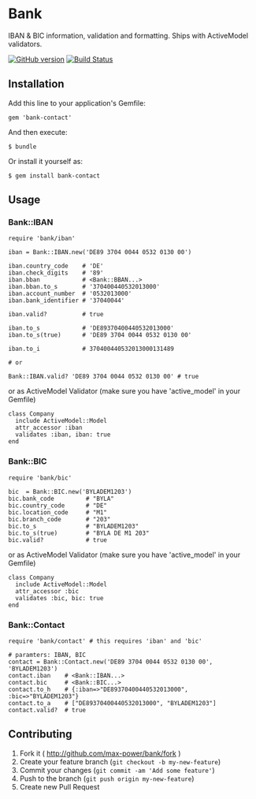 # Bank

IBAN & BIC information, validation and formatting. Ships with ActiveModel validators.

[![GitHub version](https://badge.fury.io/gh/max-power%2Fbank.png)](http://badge.fury.io/gh/max-power%2Fbank)
[![Build Status](https://travis-ci.org/max-power/bank.png?branch=master)](https://travis-ci.org/max-power/bank)

## Installation

Add this line to your application's Gemfile:

    gem 'bank-contact'

And then execute:

    $ bundle

Or install it yourself as:

    $ gem install bank-contact

## Usage

### Bank::IBAN

    require 'bank/iban'

    iban = Bank::IBAN.new('DE89 3704 0044 0532 0130 00')

    iban.country_code    # 'DE'
    iban.check_digits    # '89'
    iban.bban            # <Bank::BBAN...>
    iban.bban.to_s       # '370400440532013000'
    iban.account_number  # '0532013000'
    iban.bank_identifier # '37040044'

    iban.valid?          # true

    iban.to_s            # 'DE89370400440532013000'
    iban.to_s(true)      # 'DE89 3704 0044 0532 0130 00'

    iban.to_i            # 370400440532013000131489

    # or

    Bank::IBAN.valid? 'DE89 3704 0044 0532 0130 00' # true

or as ActiveModel Validator (make sure you have 'active_model' in your Gemfile)

    class Company
      include ActiveModel::Model
      attr_accessor :iban
      validates :iban, iban: true
    end

### Bank::BIC

    require 'bank/bic'

    bic  = Bank::BIC.new('BYLADEM1203')
    bic.bank_code         # "BYLA"
    bic.country_code      # "DE"
    bic.location_code     # "M1"
    bic.branch_code       # "203"
    bic.to_s              # "BYLADEM1203"
    bic.to_s(true)        # "BYLA DE M1 203"
    bic.valid?            # true

or as ActiveModel Validator (make sure you have 'active_model' in your Gemfile)

    class Company
      include ActiveModel::Model
      attr_accessor :bic
      validates :bic, bic: true
    end

### Bank::Contact

    require 'bank/contact' # this requires 'iban' and 'bic'

    # paramters: IBAN, BIC
    contact = Bank::Contact.new('DE89 3704 0044 0532 0130 00', 'BYLADEM1203')
    contact.iban    # <Bank::IBAN...>
    contact.bic     # <Bank::BIC...>
    contact.to_h    # {:iban=>"DE89370400440532013000", :bic=>"BYLADEM1203"}
    contact.to_a    # ["DE89370400440532013000", "BYLADEM1203"]
    contact.valid?  # true


## Contributing

1. Fork it ( http://github.com/max-power/bank/fork )
2. Create your feature branch (`git checkout -b my-new-feature`)
3. Commit your changes (`git commit -am 'Add some feature'`)
4. Push to the branch (`git push origin my-new-feature`)
5. Create new Pull Request
